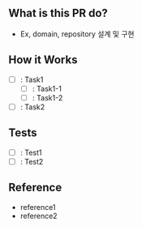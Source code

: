 <!-- PULL REQUEST TEMPLATE -->
<!-- (체크박스 "[ ]"를 "[x]"로 작성하여, 체크해주세요) -->

## What is this PR do?
<!-- 어떤 작업을 했는지 요약해서 작성해주세요 -->
- Ex, domain, repository 설계 및 구현

## How it Works
<!-- 해당 작업을 어떻게 진행했는지 작성해주세요 -->
- [ ] : Task1
    - [ ] : Task1-1
    - [ ] : Task1-2
- [ ] : Task2

## Tests
<!-- 해당 작업을 진행하면서, 테스트한 결과를 작성해주세요 -->
- [ ] : Test1
- [ ] : Test2

## Reference
<!-- 해당 작업을 하면서, 참고한 레퍼런스를 작성해주세요(Ex, Blog Link) -->
<!-- reference가 없다면 아래의 항목을 삭제하고 pull request를 올려주세요! -->
- reference1
- reference2